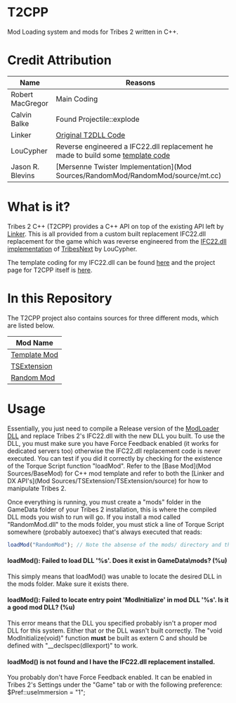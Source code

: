 T2CPP
=====

Mod Loading system and mods for Tribes 2 written in C++.


Credit Attribution
====

| Name                      | Reasons                                                                               |
| ------------------------- | ------------------------------------------------------------------------------------- |
| Robert MacGregor          | Main Coding                                                                           |
| Calvin Balke              | Found Projectile::explode                                                             |
| Linker                    | [Original T2DLL Code](http://www.the-construct.net/forums/showthread.php?t=500)       |
| LouCypher                 | Reverse engineered a IFC22.dll replacement he made to build some [template code](https://github.com/Ragora/T2-IFC22Template)        |
| Jason R. Blevins          | [Mersenne Twister Implementation](Mod Sources/RandomMod/RandomMod/source/mt.cc)       |

What is it?
====

Tribes 2 C++ (T2CPP) provides a C++ API on top of the existing API left by [Linker](http://www.the-construct.net/forums/showthread.php?t=500&highlight=Linker).
This is all provided from a custom built replacement IFC22.dll replacement for the game which was reverse engineered from the [IFC22.dll implementation](http://rdb.internectual.net/t2) of [TribesNext](http://www.tribesnext.com) by LouCypher.

The template coding for my IFC22.dll can be found [here](https://github.com/Ragora/T2-IFC22Template|here) and the project page for T2CPP itself is [here](https://github.com/Ragora/T2-CPP|here).

In this Repository
====

The T2CPP project also contains sources for three different mods, which are listed below.

|                                       Mod Name                                                     |
|----------------------------------------------------------------------------------------------------|
|       [Template Mod](https://github.com/Ragora/T2-CPP/tree/master/Mod%20Sources/BaseMod)           |
|       [TSExtension](https://github.com/Ragora/T2-CPP/tree/master/Mod%20Sources/TSExtension)        |
|       [Random Mod](https://github.com/Ragora/T2-CPP/tree/master/Mod%20Sources/RandomMod)           |

Usage
====

Essentially, you just need to compile a Release version of the [ModLoader DLL](ModLoader) and replace Tribes 2's IFC22.dll with the new DLL you built. To use the DLL, you must make sure you have Force Feedback enabled (it works for dedicated servers too) otherwise the IFC22.dll replacement code is never executed. You can test if you did it correctly by checking for the existence of the Torque Script function "loadMod". Refer to the [Base Mod](Mod Sources/BaseMod) for C++ mod template and refer to both the [Linker and DX API's](Mod Sources/TSExtension/TSExtension/source) for how to manipulate Tribes 2.

Once everything is running, you must create a "mods" folder in the GameData folder of your Tribes 2 installation, this is where the compiled DLL mods you wish to run will go. If you install a mod called "RandomMod.dll" to the mods folder, you must stick a line of Torque Script somewhere (probably autoexec) that's always executed that reads:

```javascript
loadMod("RandomMod"); // Note the absense of the mods/ directory and the .dll on the end, the code handles that
```

#### loadMod(): Failed to load DLL '%s'. Does it exist in GameData\mods? (%u)


This simply means that loadMod() was unable to locate the desired DLL in the mods folder. Make sure it exists there.


#### loadMod(): Failed to locate entry point 'ModInitialize' in mod DLL '%s'. Is it a good mod DLL? (%u)


This error means that the DLL you specified probably isn't a proper mod DLL for this system. Either that or the DLL wasn't built correctly. The "void ModInitialize(void)" function **must** be built as extern C and should be defined with "__declspec(dllexport)" to work.

#### loadMod() is not found and I have the IFC22.dll replacement installed.

You probably don't have Force Feedback enabled. It can be enabled in Tribes 2's Settings under the "Game" tab or with the following preference:
$Pref::useImmersion = "1";
